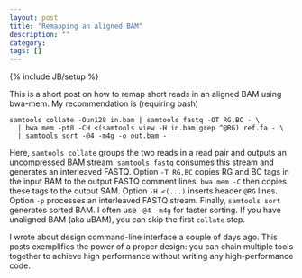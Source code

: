 ```yaml
---
layout: post
title: "Remapping an aligned BAM"
description: ""
category: 
tags: []
---
```

{% include JB/setup %}

This is a short post on how to remap short reads in an aligned BAM using
bwa-mem. My recommendation is (requiring bash)
```
samtools collate -Oun128 in.bam | samtools fastq -OT RG,BC - \
  | bwa mem -pt8 -CH <(samtools view -H in.bam|grep ^@RG) ref.fa - \
  | samtools sort -@4 -m4g -o out.bam -
```
Here, `samtools collate` groups the two reads in a read pair and outputs an
uncompressed BAM stream. `samtools fastq` consumes this stream and generates an
interleaved FASTQ. Option `-T RG,BC` copies RG and BC tags in the input BAM to
the output FASTQ comment lines. `bwa mem -C` then copies these tags to the
output SAM. Option `-H <(...)` inserts header `@RG` lines. Option `-p`
processes an interleaved FASTQ stream. Finally, `samtools sort` generates
sorted BAM. I often use `-@4 -m4g` for faster sorting. If you have unaligned
BAM (aka uBAM), you can skip the first `collate` step.

I wrote about design command-line interface a couple of days ago. This posts
exemplifies the power of a proper design: you can chain multiple tools together
to achieve high performance without writing any high-performance code.
